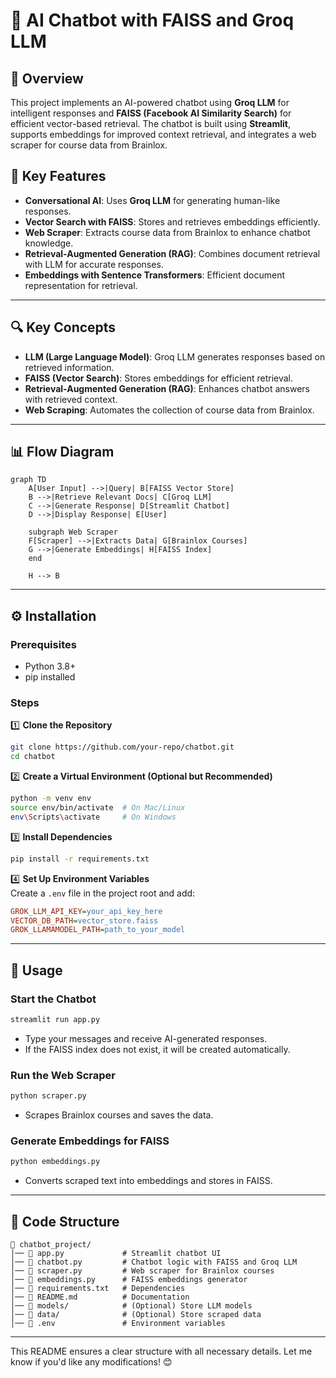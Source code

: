 # 🧠 AI Chatbot with FAISS and Groq LLM  

## 📌 Overview  
This project implements an AI-powered chatbot using **Groq LLM** for intelligent responses and **FAISS (Facebook AI Similarity Search)** for efficient vector-based retrieval. The chatbot is built using **Streamlit**, supports embeddings for improved context retrieval, and integrates a web scraper for course data from Brainlox.  

## 🚀 Key Features  
- **Conversational AI**: Uses **Groq LLM** for generating human-like responses.  
- **Vector Search with FAISS**: Stores and retrieves embeddings efficiently.  
- **Web Scraper**: Extracts course data from Brainlox to enhance chatbot knowledge.  
- **Retrieval-Augmented Generation (RAG)**: Combines document retrieval with LLM for accurate responses.  
- **Embeddings with Sentence Transformers**: Efficient document representation for retrieval.  

---

## 🔍 Key Concepts  
- **LLM (Large Language Model)**: Groq LLM generates responses based on retrieved information.  
- **FAISS (Vector Search)**: Stores embeddings for efficient retrieval.  
- **Retrieval-Augmented Generation (RAG)**: Enhances chatbot answers with retrieved context.  
- **Web Scraping**: Automates the collection of course data from Brainlox.  

---

## 📊 Flow Diagram  
```mermaid
graph TD
    A[User Input] -->|Query| B[FAISS Vector Store]
    B -->|Retrieve Relevant Docs| C[Groq LLM]
    C -->|Generate Response| D[Streamlit Chatbot]
    D -->|Display Response| E[User]
    
    subgraph Web Scraper
    F[Scraper] -->|Extracts Data| G[Brainlox Courses]
    G -->|Generate Embeddings| H[FAISS Index]
    end
    
    H --> B
```

---

## ⚙️ Installation  

### Prerequisites  
- Python 3.8+  
- pip installed  

### Steps  
1️⃣ **Clone the Repository**  
```sh
git clone https://github.com/your-repo/chatbot.git
cd chatbot
```

2️⃣ **Create a Virtual Environment (Optional but Recommended)**  
```sh
python -m venv env
source env/bin/activate  # On Mac/Linux
env\Scripts\activate     # On Windows
```

3️⃣ **Install Dependencies**  
```sh
pip install -r requirements.txt
```

4️⃣ **Set Up Environment Variables**  
Create a `.env` file in the project root and add:  
```ini
GROK_LLM_API_KEY=your_api_key_here
VECTOR_DB_PATH=vector_store.faiss
GROK_LLAMAMODEL_PATH=path_to_your_model
```

---

## 📌 Usage  

### Start the Chatbot  
```sh
streamlit run app.py
```
- Type your messages and receive AI-generated responses.  
- If the FAISS index does not exist, it will be created automatically.  

### Run the Web Scraper  
```sh
python scraper.py
```
- Scrapes Brainlox courses and saves the data.  

### Generate Embeddings for FAISS  
```sh
python embeddings.py
```
- Converts scraped text into embeddings and stores in FAISS.  

---

## 📜 Code Structure  

```
📂 chatbot_project/
│── 📜 app.py             # Streamlit chatbot UI
│── 📜 chatbot.py         # Chatbot logic with FAISS and Groq LLM
│── 📜 scraper.py         # Web scraper for Brainlox courses
│── 📜 embeddings.py      # FAISS embeddings generator
│── 📜 requirements.txt   # Dependencies
│── 📜 README.md          # Documentation
│── 📂 models/            # (Optional) Store LLM models
│── 📂 data/              # (Optional) Store scraped data
│── 📜 .env               # Environment variables
```

---


This README ensures a clear structure with all necessary details. Let me know if you'd like any modifications! 😊
